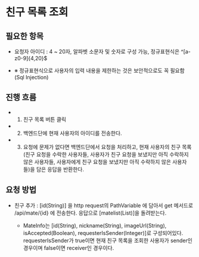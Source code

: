 # 친구 목록 조회

## 필요한 항목
- 요청자 아이디 : 4 ~ 20자, 알파벳 소문자 및 숫자로 구성 가능, 정규표현식은 ^[a-z0-9]{4,20}$

- ※ 정규표현식으로 사용자의 입력 내용을 제한하는 것은 보안적으로도 꼭 필요함(Sql Injection)

## 진행 흐름
- 1. 친구 목록 버튼 클릭
- 2. 백엔드단에 현재 사용자의 아이디를 전송한다.
- 3. 요청에 문제가 없다면 백엔드단에서 요청을 처리하고, 현재 사용자의 친구 목록(친구 요청을 수락한 사용자들, 사용자가 친구 요청을 보냈지만 아직 수락하지 않은 사용자들, 사용자에게 친구 요청을 보냈지만 아직 수락하지 않은 사용자들)을 담은 응답을 반환한다.  

## 요청 방법
- 친구 추가 : [id(String)] 을 http request의 PathVariable 에 담아서 get 메서드로 /api/mate/{id} 에 전송한다. 응답으로 [matelist(List<MateInfo>)]을 돌려받는다.
    - MateInfo는 [id(String), nickname(String), imageUrl(String), isAccepted(Boolean), requesterIsSender(Integer)]로 구성되어있다. requesterIsSender가 true이면 현재 친구 목록을 조회한 사용자가 sender인 경우이며 false이면 receiver인 경우이다.